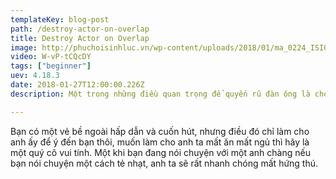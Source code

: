 ```yaml
---
templateKey: blog-post
path: /destroy-actor-on-overlap
title: Destroy Actor on Overlap
image: http://phuchoisinhluc.vn/wp-content/uploads/2018/01/ma_0224_ISIO_IS_Nose.jpg
video: W-vP-tCQcDY
tags: ["beginner"]
uev: 4.18.3
date: 2018-01-27T12:00:00.226Z
description: Một trong những điều quan trọng để quyến rũ đàn ông là cho anh ấy thấy bạn có cách nói chuyện vui vẻ và cuốn hút. 

---
```


Bạn có một vẻ bề ngoài hấp dẫn và cuốn hút, nhưng điều đó chỉ làm cho anh ấy để ý đến bạn thôi, muốn làm cho anh ta mất ăn mất ngủ thì hãy là một quý cô vui tính. Một khi bạn đang nói chuyện với một anh chàng nếu bạn nói chuyện một cách tẻ nhạt, anh ta sẽ rất nhanh chóng mất hứng thú.